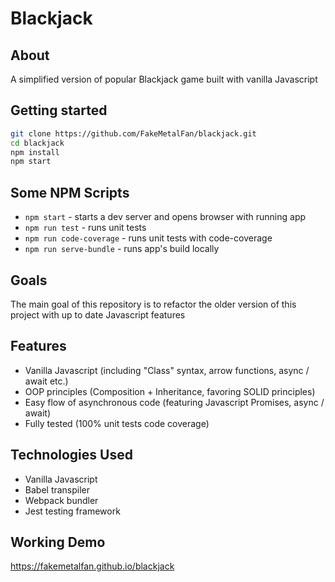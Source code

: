 # Blackjack

## About
A simplified version of popular Blackjack game built with vanilla Javascript

## Getting started

```bash
git clone https://github.com/FakeMetalFan/blackjack.git
cd blackjack
npm install
npm start
```

## Some NPM Scripts

- `npm start` - starts a dev server and opens browser with running app
- `npm run test` - runs unit tests
- `npm run code-coverage` - runs unit tests with code-coverage
- `npm run serve-bundle` - runs app's build locally

## Goals

The main goal of this repository is to refactor the older version of this project with up to date Javascript features

## Features

- Vanilla Javascript (including "Class" syntax, arrow functions, async / await etc.)
- OOP principles (Composition + Inheritance, favoring SOLID principles)
- Easy flow of asynchronous code (featuring Javascript Promises, async / await)
- Fully tested (100% unit tests code coverage)

## Technologies Used

- Vanilla Javascript
- Babel transpiler
- Webpack bundler
- Jest testing framework

## Working Demo

https://fakemetalfan.github.io/blackjack
